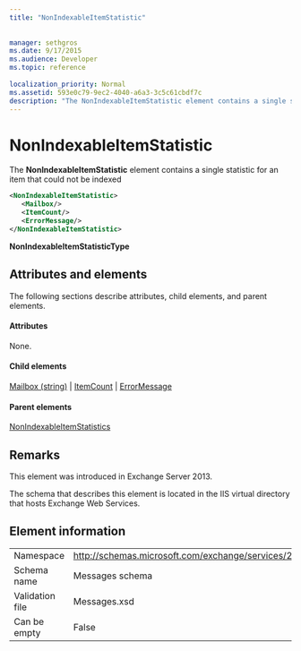 ```yaml
---
title: "NonIndexableItemStatistic"
 
 
manager: sethgros
ms.date: 9/17/2015
ms.audience: Developer
ms.topic: reference
 
localization_priority: Normal
ms.assetid: 593e0c79-9ec2-4040-a6a3-3c5c61cbdf7c
description: "The NonIndexableItemStatistic element contains a single statistic for an item that could not be indexed"
---
```


# NonIndexableItemStatistic

The **NonIndexableItemStatistic** element contains a single statistic for an item that could not be indexed 
  
```XML
<NonIndexableItemStatistic>
   <Mailbox/>
   <ItemCount/>
   <ErrorMessage/>
</NonIndexableItemStatistic>
```

 **NonIndexableItemStatisticType**
## Attributes and elements

The following sections describe attributes, child elements, and parent elements.
  
#### Attributes

None.
  
#### Child elements

[Mailbox (string)](mailbox-string.md) | [ItemCount](itemcount.md) | [ErrorMessage](errormessage.md)
  
#### Parent elements

[NonIndexableItemStatistics](nonindexableitemstatistics.md)
  
## Remarks

This element was introduced in Exchange Server 2013.
  
The schema that describes this element is located in the IIS virtual directory that hosts Exchange Web Services.
  
## Element information

|||
|:-----|:-----|
|Namespace  <br/> |http://schemas.microsoft.com/exchange/services/2006/messages  <br/> |
|Schema name  <br/> |Messages schema  <br/> |
|Validation file  <br/> |Messages.xsd  <br/> |
|Can be empty  <br/> |False  <br/> |
   


